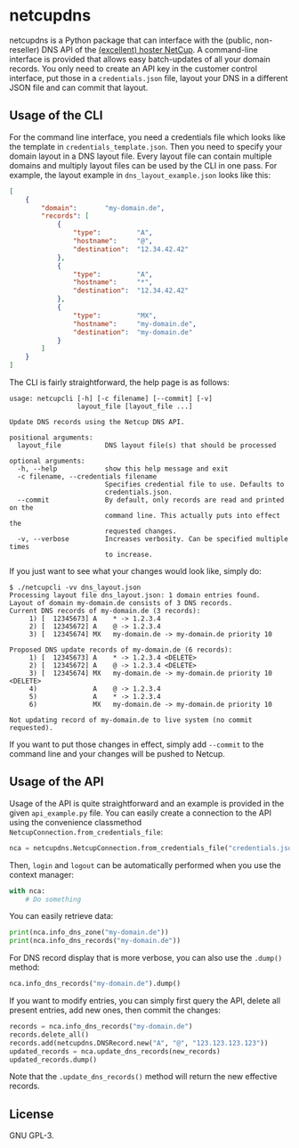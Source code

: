 # netcupdns
netcupdns is a Python package that can interface with the (public,
non-reseller) DNS API of the [(excellent) hoster NetCup](https://www.netcup.de).
A command-line interface is provided that allows easy batch-updates of all your
domain records. You only need to create an API key in the customer control
interface, put those in a `credentials.json` file, layout your DNS in a
different JSON file and can commit that layout.

## Usage of the CLI
For the command line interface, you need a credentials file which looks like
the template in `credentials_template.json`. Then you need to specify your
domain layout in a DNS layout file. Every layout file can contain multiple
domains and multiply layout files can be used by the CLI in one pass. For
example, the layout example in `dns_layout_example.json` looks like this:

```json
[
    {
        "domain":       "my-domain.de",
        "records": [
            {
                "type":         "A",
                "hostname":     "@",
                "destination":  "12.34.42.42"
            },
            {
                "type":         "A",
                "hostname":     "*",
                "destination":  "12.34.42.42"
            },
            {
                "type":         "MX",
                "hostname":     "my-domain.de",
                "destination":  "my-domain.de"
            }
        ]
    }
]
```

The CLI is fairly straightforward, the help page is as follows:

```
usage: netcupcli [-h] [-c filename] [--commit] [-v]
                 layout_file [layout_file ...]

Update DNS records using the Netcup DNS API.

positional arguments:
  layout_file           DNS layout file(s) that should be processed

optional arguments:
  -h, --help            show this help message and exit
  -c filename, --credentials filename
                        Specifies credential file to use. Defaults to
                        credentials.json.
  --commit              By default, only records are read and printed on the
                        command line. This actually puts into effect the
                        requested changes.
  -v, --verbose         Increases verbosity. Can be specified multiple times
                        to increase.
```

If you just want to see what your changes would look like, simply do:

```
$ ./netcupcli -vv dns_layout.json
Processing layout file dns_layout.json: 1 domain entries found.
Layout of domain my-domain.de consists of 3 DNS records.
Current DNS records of my-domain.de (3 records):
     1) [  12345673] A    * -> 1.2.3.4
     2) [  12345672] A    @ -> 1.2.3.4
     3) [  12345674] MX   my-domain.de -> my-domain.de priority 10

Proposed DNS update records of my-domain.de (6 records):
     1) [  12345673] A    * -> 1.2.3.4 <DELETE>
     2) [  12345672] A    @ -> 1.2.3.4 <DELETE>
     3) [  12345674] MX   my-domain.de -> my-domain.de priority 10 <DELETE>
     4)              A    @ -> 1.2.3.4
     5)              A    * -> 1.2.3.4
     6)              MX   my-domain.de -> my-domain.de priority 10

Not updating record of my-domain.de to live system (no commit requested).
```

If you want to put those changes in effect, simply add `--commit` to the
command line and your changes will be pushed to Netcup.

## Usage of the API
Usage of the API is quite straightforward and an example is provided in the
given `api_example.py` file. You can easily create a connection to the API using
the convenience classmethod `NetcupConnection.from_credentials_file`:

```python
nca = netcupdns.NetcupConnection.from_credentials_file("credentials.json")
```

Then, `login` and `logout` can be automatically performed when you use the
context manager:

```python
with nca:
    # Do something
```

You can easily retrieve data:

```python
print(nca.info_dns_zone("my-domain.de"))
print(nca.info_dns_records("my-domain.de"))
```

For DNS record display that is more verbose, you can also use the `.dump()`
method:

```python
nca.info_dns_records("my-domain.de").dump()
```

If you want to modify entries, you can simply first query the API, delete all
present entries, add new ones, then commit the changes:

```python
records = nca.info_dns_records("my-domain.de")
records.delete_all()
records.add(netcupdns.DNSRecord.new("A", "@", "123.123.123.123"))
updated_records = nca.update_dns_records(new_records)
updated_records.dump()
```

Note that the `.update_dns_records()` method will return the new effective
records.

## License
GNU GPL-3.
